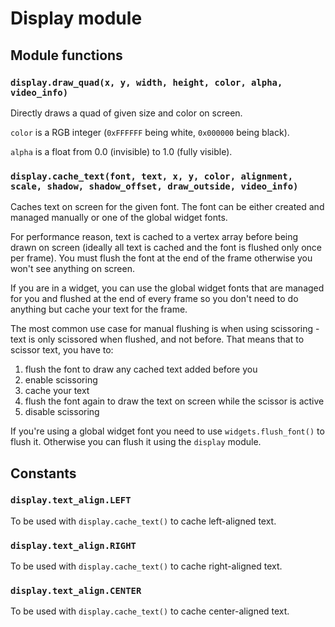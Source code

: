 # Display module

## Module functions

### `display.draw_quad(x, y, width, height, color, alpha, video_info)`

Directly draws a quad of given size and color on screen.

`color` is a RGB integer (`0xFFFFFF` being white, `0x000000` being black).

`alpha` is a float from 0.0 (invisible) to 1.0 (fully visible).

### `display.cache_text(font, text, x, y, color, alignment, scale, shadow, shadow_offset, draw_outside, video_info)`

Caches text on screen for the given font. The font can be either created and managed manually or one of the global widget fonts.

For performance reason, text is cached to a vertex array before being drawn on screen (ideally all text is cached and the font is flushed only once per frame). You must flush the font at the end of the frame otherwise you won't see anything on screen.

If you are in a widget, you can use the global widget fonts that are managed for you and flushed at the end of every frame so you don't need to do anything but cache your text for the frame.

The most common use case for manual flushing is when using scissoring - text is only scissored when flushed, and not before. That means that to scissor text, you have to:

1. flush the font to draw any cached text added before you
2. enable scissoring
3. cache your text
4. flush the font again to draw the text on screen while the scissor is active
5. disable scissoring

If you're using a global widget font you need to use `widgets.flush_font()` to flush it. Otherwise you can flush it using the `display` module.

## Constants

### `display.text_align.LEFT`

To be used with `display.cache_text()` to cache left-aligned text.

### `display.text_align.RIGHT`

To be used with `display.cache_text()` to cache right-aligned text.

### `display.text_align.CENTER`

To be used with `display.cache_text()` to cache center-aligned text.
